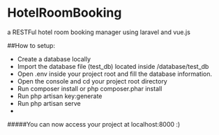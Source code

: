 # HotelRoomBooking
a RESTFul hotel room booking manager using laravel and vue.js



##How to setup:

* Create a database locally
* Import the database file (test_db) located inside /database/test_db
* Open .env inside your project root and fill the database information. 
* Open the console and cd your project root directory
* Run composer install or php composer.phar install
* Run php artisan key:generate
* Run php artisan serve
* 
#####You can now access your project at localhost:8000 :)
